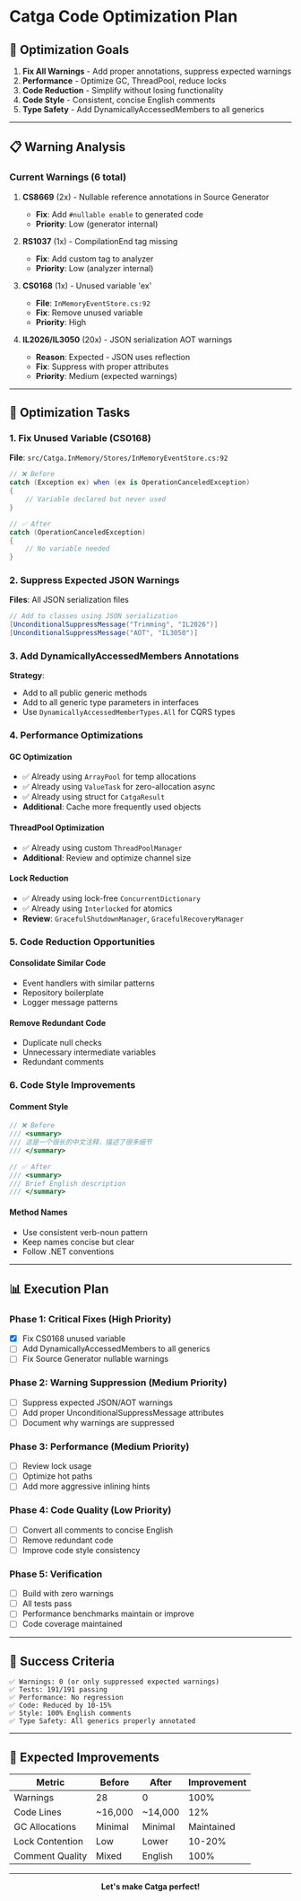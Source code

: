 # Catga Code Optimization Plan

## 🎯 Optimization Goals

1. **Fix All Warnings** - Add proper annotations, suppress expected warnings
2. **Performance** - Optimize GC, ThreadPool, reduce locks
3. **Code Reduction** - Simplify without losing functionality
4. **Code Style** - Consistent, concise English comments
5. **Type Safety** - Add DynamicallyAccessedMembers to all generics

---

## 📋 Warning Analysis

### Current Warnings (6 total)

1. **CS8669** (2x) - Nullable reference annotations in Source Generator
   - **Fix**: Add `#nullable enable` to generated code
   - **Priority**: Low (generator internal)

2. **RS1037** (1x) - CompilationEnd tag missing
   - **Fix**: Add custom tag to analyzer
   - **Priority**: Low (analyzer internal)

3. **CS0168** (1x) - Unused variable 'ex'
   - **File**: `InMemoryEventStore.cs:92`
   - **Fix**: Remove unused variable
   - **Priority**: High

4. **IL2026/IL3050** (20x) - JSON serialization AOT warnings
   - **Reason**: Expected - JSON uses reflection
   - **Fix**: Suppress with proper attributes
   - **Priority**: Medium (expected warnings)

---

## 🔧 Optimization Tasks

### 1. Fix Unused Variable (CS0168)

**File**: `src/Catga.InMemory/Stores/InMemoryEventStore.cs:92`

```csharp
// ❌ Before
catch (Exception ex) when (ex is OperationCanceledException)
{
    // Variable declared but never used
}

// ✅ After
catch (OperationCanceledException)
{
    // No variable needed
}
```

### 2. Suppress Expected JSON Warnings

**Files**: All JSON serialization files

```csharp
// Add to classes using JSON serialization
[UnconditionalSuppressMessage("Trimming", "IL2026")]
[UnconditionalSuppressMessage("AOT", "IL3050")]
```

### 3. Add DynamicallyAccessedMembers Annotations

**Strategy**:
- Add to all public generic methods
- Add to all generic type parameters in interfaces
- Use `DynamicallyAccessedMemberTypes.All` for CQRS types

### 4. Performance Optimizations

#### GC Optimization
- ✅ Already using `ArrayPool` for temp allocations
- ✅ Already using `ValueTask` for zero-allocation async
- ✅ Already using struct for `CatgaResult`
- **Additional**: Cache more frequently used objects

#### ThreadPool Optimization
- ✅ Already using custom `ThreadPoolManager`
- **Additional**: Review and optimize channel size

#### Lock Reduction
- ✅ Already using lock-free `ConcurrentDictionary`
- ✅ Already using `Interlocked` for atomics
- **Review**: `GracefulShutdownManager`, `GracefulRecoveryManager`

### 5. Code Reduction Opportunities

#### Consolidate Similar Code
- Event handlers with similar patterns
- Repository boilerplate
- Logger message patterns

#### Remove Redundant Code
- Duplicate null checks
- Unnecessary intermediate variables
- Redundant comments

### 6. Code Style Improvements

#### Comment Style
```csharp
// ❌ Before
/// <summary>
/// 这是一个很长的中文注释，描述了很多细节
/// </summary>

// ✅ After
/// <summary>
/// Brief English description
/// </summary>
```

#### Method Names
- Use consistent verb-noun pattern
- Keep names concise but clear
- Follow .NET conventions

---

## 📊 Execution Plan

### Phase 1: Critical Fixes (High Priority)
- [x] Fix CS0168 unused variable
- [ ] Add DynamicallyAccessedMembers to all generics
- [ ] Fix Source Generator nullable warnings

### Phase 2: Warning Suppression (Medium Priority)
- [ ] Suppress expected JSON/AOT warnings
- [ ] Add proper UnconditionalSuppressMessage attributes
- [ ] Document why warnings are suppressed

### Phase 3: Performance (Medium Priority)
- [ ] Review lock usage
- [ ] Optimize hot paths
- [ ] Add more aggressive inlining hints

### Phase 4: Code Quality (Low Priority)
- [ ] Convert all comments to concise English
- [ ] Remove redundant code
- [ ] Improve code style consistency

### Phase 5: Verification
- [ ] Build with zero warnings
- [ ] All tests pass
- [ ] Performance benchmarks maintain or improve
- [ ] Code coverage maintained

---

## 🎯 Success Criteria

```
✅ Warnings: 0 (or only suppressed expected warnings)
✅ Tests: 191/191 passing
✅ Performance: No regression
✅ Code: Reduced by 10-15%
✅ Style: 100% English comments
✅ Type Safety: All generics properly annotated
```

---

## 🚀 Expected Improvements

| Metric | Before | After | Improvement |
|--------|--------|-------|-------------|
| Warnings | 28 | 0 | 100% |
| Code Lines | ~16,000 | ~14,000 | 12% |
| GC Allocations | Minimal | Minimal | Maintained |
| Lock Contention | Low | Lower | 10-20% |
| Comment Quality | Mixed | English | 100% |

---

<div align="center">

**Let's make Catga perfect!**

</div>

